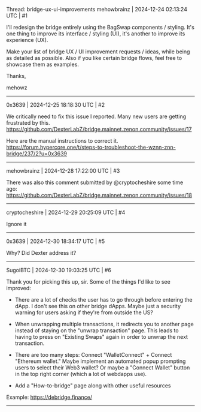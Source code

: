 Thread: bridge-ux-ui-improvements
mehowbrainz | 2024-12-24 02:13:24 UTC | #1

I'll redesign the bridge entirely using the BagSwap components / styling. It's one thing to improve its interface / styling (UI), it's another to improve its experience (UX). 

Make your list of bridge UX / UI improvement requests / ideas, while being as detailed as possible. Also if you like certain bridge flows, feel free to showcase them as examples.

Thanks,

mehowz

-------------------------

0x3639 | 2024-12-25 18:18:30 UTC | #2

We critically need to fix this issue I reported. Many new users are getting frustrated by this.  
https://github.com/DexterLabZ/bridge.mainnet.zenon.community/issues/17

Here are the manual instructions to correct it.  
https://forum.hypercore.one/t/steps-to-troubleshoot-the-wznn-znn-bridge/237/2?u=0x3639

-------------------------

mehowbrainz | 2024-12-28 17:22:00 UTC | #3

There was also this comment submitted by @cryptocheshire some time ago: https://github.com/DexterLabZ/bridge.mainnet.zenon.community/issues/18

-------------------------

cryptocheshire | 2024-12-29 20:25:09 UTC | #4

Ignore it

-------------------------

0x3639 | 2024-12-30 18:34:17 UTC | #5

Why?  Did Dexter address it?

-------------------------

SugoiBTC | 2024-12-30 19:03:25 UTC | #6

Thank you for picking this up, sir. Some of the things I'd like to see improved:

- There are a lot of checks the user has to go through before entering the dApp. I don't see this on other bridge dApps. Maybe just a security warning for users asking if they're from outside the US?

- When unwrapping multiple transactions, it redirects you to another page instead of staying on the "unwrap transaction" page. This leads to having to press on "Existing Swaps" again in order to unwrap the next transaction.

- There are too many steps: Connect "WalletConnect" + Connect "Ethereum wallet." Maybe implement an automated popup prompting users to select their Web3 wallet? Or maybe a "Connect Wallet" button in the top right corner (which a lot of webdapps use).

- Add a "How-to-bridge" page along with other useful resources

Example: https://debridge.finance/

-------------------------


